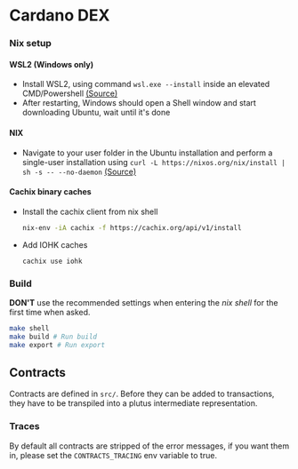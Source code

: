 # Cardano DEX

### Nix setup

#### WSL2 (Windows only)

- Install WSL2, using command `wsl.exe --install` inside an elevated CMD/Powershell [(Source)](https://docs.microsoft.com/en-us/windows/wsl/install-win10#simplified-installation-for-windows-insiders)
- After restarting, Windows should open a Shell window and start downloading Ubuntu, wait until it's done

#### NIX

- Navigate to your user folder in the Ubuntu installation and perform a single-user installation using `curl -L https://nixos.org/nix/install | sh -s -- --no-daemon` [(Source)](https://nixos.org/manual/nix/stable/#sect-single-user-installation)

#### Cachix binary caches

- Install the cachix client from nix shell
  ```bash
  nix-env -iA cachix -f https://cachix.org/api/v1/install
  ```
- Add IOHK caches
  ```
  cachix use iohk
  ```

### Build

**DON'T** use the recommended settings when entering the _nix shell_ for the first time when asked.

```bash
make shell
make build # Run build
make export # Run export
```

## Contracts

Contracts are defined in `src/`. Before they can be added to transactions, they have to be transpiled into a plutus intermediate representation.

### Traces

By default all contracts are stripped of the error messages, if you want them in, please set the `CONTRACTS_TRACING` env variable to true.
